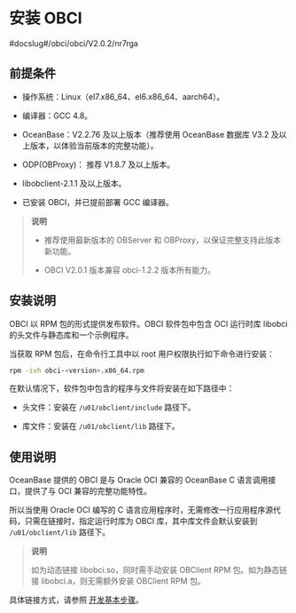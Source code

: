 # 安装 OBCI

#docslug#/obci/obci/V2.0.2/nr7rga

## 前提条件

* 操作系统：Linux（el7.x86_64、el6.x86_64、aarch64）。

* 编译器：GCC 4.8。

* OceanBase：V2.2.76 及以上版本（推荐使用 OceanBase 数据库 V3.2 及以上版本，以体验当前版本的完整功能）。

* ODP(OBProxy)： 推荐 V1.8.7 及以上版本。

* libobclient-2.1.1 及以上版本。

* 已安装 OBCI，并已提前部署 GCC 编译器。

> **说明**
>
> * 推荐使用最新版本的 OBServer 和 OBProxy，以保证完整支持此版本新功能。
>
> * OBCI V2.0.1 版本兼容 obci-1.2.2 版本所有能力。

## 安装说明

OBCI 以 RPM 包的形式提供发布软件。OBCI 软件包中包含 OCI 运行时库 libobci 的头文件与静态库和一个示例程序。

当获取 RPM 包后，在命令行工具中以 root 用户权限执行如下命令进行安装：

```bash
rpm -ivh obci-<version>.x86_64.rpm
```

在默认情况下，软件包中包含的程序与文件将安装在如下路径中：

* 头文件：安装在 `/u01/obclient/include` 路径下。

* 库文件：安装在 `/u01/obclient/lib` 路径下。

## 使用说明

OceanBase 提供的 OBCI 是与 Oracle OCI 兼容的 OceanBase C 语言调用接口，提供了与 OCI 兼容的完整功能特性。

所以当使用 Oracle OCI 编写的 C 语言应用程序时，无需修改一行应用程序源代码，只需在链接时，指定运行时库为 OBCI 库，其中库文件会默认安装到 `/u01/obclient/lib` 路径下。

> **说明**
>
> 如为动态链接 libobci.so，同时需手动安装 OBClient RPM 包。如为静态链接 libobci.a，则无需额外安装 OBClient RPM 包。

具体链接方式，请参照 [开发基本步骤](6.developer-guide/1.basic-steps-of-development.md)。
